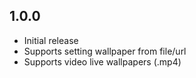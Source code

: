 ## 1.0.0

* Initial release
* Supports setting wallpaper from file/url
* Supports video live wallpapers (.mp4)
